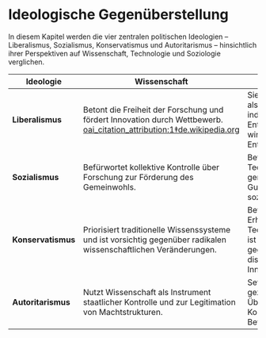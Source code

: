 # Ideologische Gegenüberstellung

In diesem Kapitel werden die vier zentralen politischen Ideologien – Liberalismus, Sozialismus, Konservatismus und Autoritarismus – hinsichtlich ihrer Perspektiven auf Wissenschaft, Technologie und Soziologie verglichen.

| **Ideologie**     | **Wissenschaft**                                                                 | **Technologie**                                                                 | **Soziologie**                                                                 |
|------------------|----------------------------------------------------------------------------------|---------------------------------------------------------------------------------|--------------------------------------------------------------------------------|
| **Liberalismus** | Betont die Freiheit der Forschung und fördert Innovation durch Wettbewerb.  [oai_citation_attribution:1‡de.wikipedia.org](https://de.wikipedia.org/wiki/Politische_Ideologie?utm_source=chatgpt.com) | Sieht Technologie als Mittel zur individuellen Entfaltung und wirtschaftlichen Entwicklung. | Fokussiert auf individuelle Rechte und persönliche Freiheit.  [oai_citation_attribution:2‡studysmarter.de](https://www.studysmarter.de/schule/politik/ideologien-und-politische-philosophie/?utm_source=chatgpt.com) |
| **Sozialismus**  | Befürwortet kollektive Kontrolle über Forschung zur Förderung des Gemeinwohls. | Betrachtet Technologie als gemeinschaftliches Gut zur Förderung sozialer Gleichheit. | Strebt nach sozialer Gerechtigkeit und kollektiver Verantwortung. |
| **Konservatismus** | Priorisiert traditionelle Wissenssysteme und ist vorsichtig gegenüber radikalen wissenschaftlichen Veränderungen. | Bevorzugt den Erhalt bewährter Technologien und ist skeptisch gegenüber disruptiven Innovationen. | Legt Wert auf soziale Stabilität und die Bewahrung kultureller Traditionen. |
| **Autoritarismus** | Nutzt Wissenschaft als Instrument staatlicher Kontrolle und zur Legitimation von Machtstrukturen. | Setzt Technologie gezielt zur Überwachung und Kontrolle der Bevölkerung ein. | Fördert strikte soziale Hierarchien und Gehorsam gegenüber Autoritäten. |